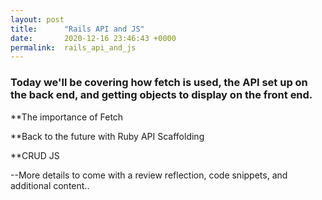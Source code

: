 ```yaml
---
layout: post
title:      "Rails API and JS"
date:       2020-12-16 23:46:43 +0000
permalink:  rails_api_and_js
---
```



### Today we'll be covering how fetch is used, the API set up on the back end, and getting objects to display on the front end.


**The importance of Fetch


**Back to the future with Ruby API Scaffolding


**CRUD JS


--More details to come with a review reflection, code snippets, and additional content..
